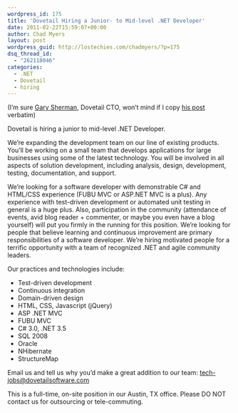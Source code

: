 ```yaml
---
wordpress_id: 175
title: 'Dovetail Hiring a Junior- to Mid-level .NET Developer'
date: 2011-02-22T15:59:07+00:00
author: Chad Myers
layout: post
wordpress_guid: http://lostechies.com/chadmyers/?p=175
dsq_thread_id:
  - "262118046"
categories:
  - .NET
  - Dovetail
  - hiring
---
```

(I’m sure [Gary Sherman](http://blogs.dovetailsoftware.com/users/gsherman), Dovetail CTO, won’t mind if I copy [his post](http://blogs.dovetailsoftware.com/blogs/gsherman/archive/2011/02/08/dovetail-is-hiring-a-junior-to-mid-level-net-developer) verbatim)

Dovetail is hiring a junior to mid-level .NET Developer.

We&#8217;re expanding the development team on our line of existing products. You&#8217;ll be working on a small team that develops applications for large businesses using some of the latest technology. You will be involved in all aspects of solution development, including analysis, design, development, testing, documentation, and support.

We’re looking for a software developer with demonstrable C# and HTML/CSS experience (FUBU MVC or ASP.NET MVC is a plus). Any experience with test-driven development or automated unit testing in general is a huge plus. Also, participation in the community (attendance of events, avid blog reader + commenter, or maybe you even have a blog yourself) will put you firmly in the running for this position. We’re looking for people that believe learning and continuous improvement are primary responsibilities of a software developer. We’re hiring motivated people for a terrific opportunity with a team of recognized .NET and agile community leaders.

Our practices and technologies include:

  * Test-driven development 
  * Continuous integration 
  * Domain-driven design 
  * HTML, CSS, Javascript (jQuery) 
  * ASP .NET MVC 
  * FUBU MVC 
  * C# 3.0, .NET 3.5 
  * SQL 2008 
  * Oracle 
  * NHibernate 
  * StructureMap 

Email us and tell us why you’d make a great addition to our team: <tech-jobs@dovetailsoftware.com>

This is a full-time, on-site position in our Austin, TX office. Please DO NOT contact us for outsourcing or tele-commuting.